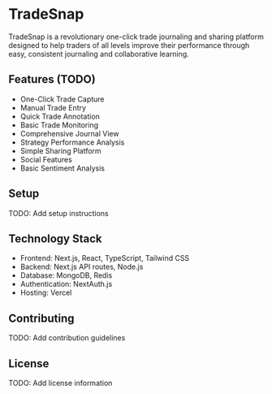 # TradeSnap

TradeSnap is a revolutionary one-click trade journaling and sharing platform designed to help traders of all levels improve their performance through easy, consistent journaling and collaborative learning.

## Features (TODO)

- One-Click Trade Capture
- Manual Trade Entry
- Quick Trade Annotation
- Basic Trade Monitoring
- Comprehensive Journal View
- Strategy Performance Analysis
- Simple Sharing Platform
- Social Features
- Basic Sentiment Analysis

## Setup

TODO: Add setup instructions

## Technology Stack

- Frontend: Next.js, React, TypeScript, Tailwind CSS
- Backend: Next.js API routes, Node.js
- Database: MongoDB, Redis
- Authentication: NextAuth.js
- Hosting: Vercel

## Contributing

TODO: Add contribution guidelines

## License

TODO: Add license information